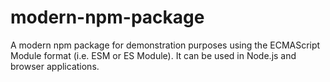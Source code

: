 # modern-npm-package
A modern npm package for demonstration purposes using the ECMAScript Module format (i.e. ESM or ES Module). It can be used in Node.js and browser applications.
